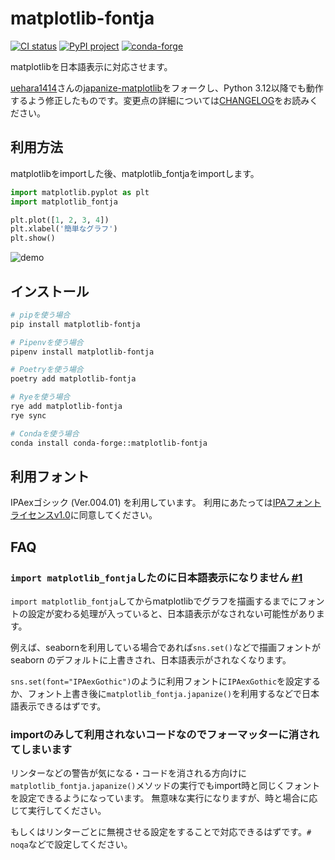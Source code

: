 # matplotlib-fontja

[![CI status](https://github.com/ciffelia/matplotlib-fontja/actions/workflows/ci.yaml/badge.svg)](https://github.com/ciffelia/matplotlib-fontja/actions/workflows/ci.yaml)
[![PyPI project](https://badge.fury.io/py/matplotlib-fontja.svg)](https://pypi.org/project/matplotlib-fontja/)
[![conda-forge](https://img.shields.io/conda/vn/conda-forge/matplotlib-fontja.svg)](https://anaconda.org/conda-forge/matplotlib-fontja)

matplotlibを日本語表示に対応させます。

[uehara1414](https://github.com/uehara1414)さんの[japanize-matplotlib](https://github.com/uehara1414/japanize-matplotlib)をフォークし、Python 3.12以降でも動作するよう修正したものです。変更点の詳細については[CHANGELOG](https://github.com/ciffelia/matplotlib-fontja/blob/master/CHANGELOG.md)をお読みください。

## 利用方法

matplotlibをimportした後、matplotlib_fontjaをimportします。

```python
import matplotlib.pyplot as plt
import matplotlib_fontja

plt.plot([1, 2, 3, 4])
plt.xlabel('簡単なグラフ')
plt.show()
```

![demo](https://raw.githubusercontent.com/ciffelia/matplotlib-fontja/master/demo.png)

## インストール

```sh
# pipを使う場合
pip install matplotlib-fontja

# Pipenvを使う場合
pipenv install matplotlib-fontja

# Poetryを使う場合
poetry add matplotlib-fontja

# Ryeを使う場合
rye add matplotlib-fontja
rye sync

# Condaを使う場合
conda install conda-forge::matplotlib-fontja
```

## 利用フォント

IPAexゴシック (Ver.004.01) を利用しています。
利用にあたっては[IPAフォントライセンスv1.0](https://github.com/ciffelia/matplotlib-fontja/blob/master/src/matplotlib_fontja/fonts/IPA_Font_License_Agreement_v1.0.txt)に同意してください。

## FAQ

### `import matplotlib_fontja`したのに日本語表示になりません [#1](https://github.com/uehara1414/japanize-matplotlib/issues/1)

`import matplotlib_fontja`してからmatplotlibでグラフを描画するまでにフォントの設定が変わる処理が入っていると、日本語表示がなされない可能性があります。

例えば、seabornを利用している場合であれば`sns.set()`などで描画フォントが seaborn のデフォルトに上書きされ、日本語表示がされなくなります。

`sns.set(font="IPAexGothic")`のように利用フォントに`IPAexGothic`を設定するか、フォント上書き後に`matplotlib_fontja.japanize()`を利用するなどで日本語表示できるはずです。

### importのみして利用されないコードなのでフォーマッターに消されてしまいます

リンターなどの警告が気になる・コードを消される方向けに`matplotlib_fontja.japanize()`メソッドの実行でもimport時と同じくフォントを設定できるようになっています。
無意味な実行になりますが、時と場合に応じて実行してください。

もしくはリンターごとに無視させる設定をすることで対応できるはずです。`# noqa`などで設定してください。
